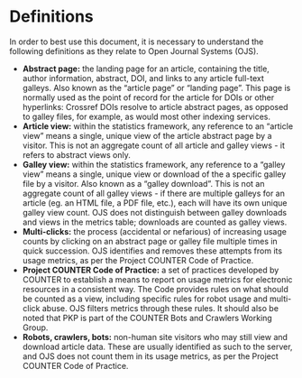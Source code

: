 # Definitions

In order to best use this document, it is necessary to understand the following definitions as they relate to Open Journal Systems \(OJS\).

* **Abstract page:** the landing page for an article, containing the title, author information, abstract, DOI, and links to any article full-text galleys.  Also known as the “article page” or “landing page”. This page is normally used as the point of record for the article for DOIs or other hyperlinks: Crossref DOIs resolve to article abstract pages, as opposed to galley files, for example, as would most other indexing services.
* **Article view:** within the statistics framework, any reference to an “article view” means a single, unique view of the article abstract page by a visitor. This is not an aggregate count of all article and galley views - it refers to abstract views only.
* **Galley view:** within the statistics framework, any reference to a “galley view” means a single, unique view or download of the a specific galley file by a visitor. Also known as a “galley download”. This is not an aggregate count of all galley views - if there are multiple galleys for an article \(eg. an HTML file, a PDF file, etc.\), each will have its own unique galley view count. OJS does not distinguish between galley downloads and views in the metrics table; downloads are counted as galley views.
* **Multi-clicks:** the process \(accidental or nefarious\) of increasing usage counts by clicking on an abstract page or galley file multiple times in quick succession. OJS identifies and removes these attempts from its usage metrics, as per the Project COUNTER Code of Practice.
* **Project COUNTER Code of Practice:** a set of practices developed by COUNTER to establish a means to report on usage metrics for electronic resources in a consistent way. The Code provides rules on what should be counted as a view, including specific rules for robot usage and multi-click abuse. OJS filters metrics through these rules. It should also be noted that PKP is part of the COUNTER Bots and Crawlers Working Group.
* **Robots, crawlers, bots:** non-human site visitors who may still view and download article data. These are usually identified as such to the server, and OJS does not count them in its usage metrics, as per the Project COUNTER Code of Practice.



